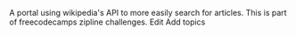 A portal using wikipedia's API to more easily search for articles. This is part of freecodecamps zipline challenges. Edit
Add topics

